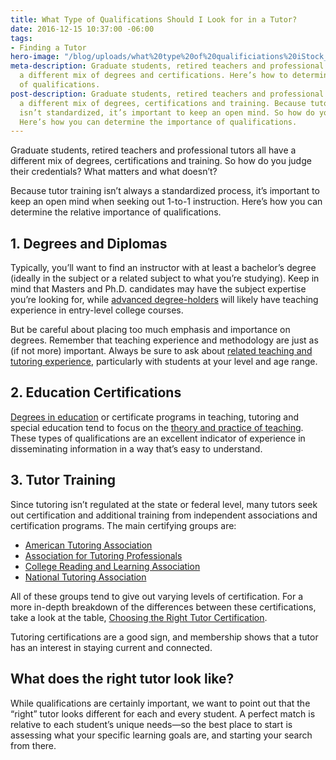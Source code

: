 ```yaml
---
title: What Type of Qualifications Should I Look for in a Tutor?
date: 2016-12-15 10:37:00 -06:00
tags:
- Finding a Tutor
hero-image: "/blog/uploads/what%20type%20of%20qualificiations%20iStock_81800873_LARGE%20(1)%20(1)-ee594a.jpg"
meta-description: Graduate students, retired teachers and professional tutors have
  a different mix of degrees and certifications. Here’s how to determine the importance
  of qualifications.
post-description: Graduate students, retired teachers and professional tutors have
  a different mix of degrees, certifications and training. Because tutor training
  isn’t standardized, it’s important to keep an open mind. So how do you judge credentials?
  Here’s how you can determine the importance of qualifications.
---
```


Graduate students, retired teachers and professional tutors all have a different mix of degrees, certifications and training. So how do you judge their credentials? What matters and what doesn’t?

Because tutor training isn’t always a standardized process, it’s important to keep an open mind when seeking out 1-to-1 instruction. Here’s how you can determine the relative importance of qualifications.

## 1. Degrees and Diplomas
Typically, you’ll want to find an instructor with at least a bachelor’s degree (ideally in the subject or a related subject to what you’re studying). Keep in mind that Masters and Ph.D. candidates may have the subject expertise you’re looking for, while [advanced degree-holders](https://www.ncbi.nlm.nih.gov/pubmed/8397613) will likely have teaching experience in entry-level college courses.


But be careful about placing too much emphasis and importance on degrees. Remember that teaching experience and methodology are just as (if not more) important. Always be sure to ask about [related teaching and tutoring experience](http://blogs.edweek.org/edweek/walt_gardners_reality_check/2010/12/is_subject_matter_expertise_enough_for_successful_teaching.html), particularly with students at your level and age range.
 
## 2. Education Certifications
[Degrees in education](https://teach.com/how-to-become-a-teacher/get-educated/benefits-masters-in-education/) or certificate programs in teaching, tutoring and special education tend to focus on the [theory and practice of teaching](http://www.aft.org/ae/summer2016/mascio). These types of qualifications are an excellent indicator of experience in disseminating information in a way that’s easy to understand.

## 3. Tutor Training
Since tutoring isn’t regulated at the state or federal level, many tutors seek out certification and additional training from independent associations and certification programs. The main certifying groups are:

* [American Tutoring Association](http://www.americantutoringassociation.org/)
* [Association for Tutoring Professionals](http://www.myatp.org/)
* [College Reading and Learning Association](https://www.crla.net/)
* [National Tutoring Association](http://www.ntatutor.com/)

All of these groups tend to give out varying levels of certification. For a more in-depth breakdown of the differences between these certifications, take a look at the table, [Choosing the Right Tutor Certification](http://www.learnhowtobecome.org/tutor/).

Tutoring certifications are a good sign, and membership shows that a tutor has an interest in staying current and connected.

## What does the right tutor look like?
While qualifications are certainly important, we want to point out that the “right” tutor looks different for each and every student. A perfect match is relative to each student’s unique needs—so the best place to start is assessing what your specific learning goals are, and starting your search from there.